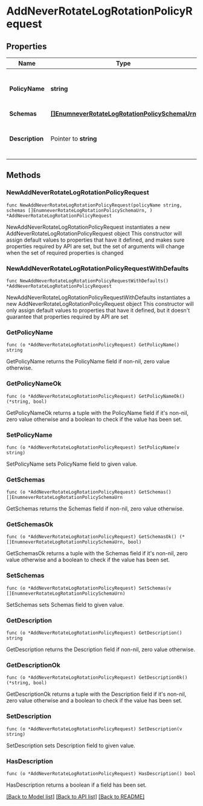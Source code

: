 # AddNeverRotateLogRotationPolicyRequest

## Properties

Name | Type | Description | Notes
------------ | ------------- | ------------- | -------------
**PolicyName** | **string** | Name of the new Log Rotation Policy | 
**Schemas** | [**[]EnumneverRotateLogRotationPolicySchemaUrn**](EnumneverRotateLogRotationPolicySchemaUrn.md) |  | 
**Description** | Pointer to **string** | A description for this Log Rotation Policy | [optional] 

## Methods

### NewAddNeverRotateLogRotationPolicyRequest

`func NewAddNeverRotateLogRotationPolicyRequest(policyName string, schemas []EnumneverRotateLogRotationPolicySchemaUrn, ) *AddNeverRotateLogRotationPolicyRequest`

NewAddNeverRotateLogRotationPolicyRequest instantiates a new AddNeverRotateLogRotationPolicyRequest object
This constructor will assign default values to properties that have it defined,
and makes sure properties required by API are set, but the set of arguments
will change when the set of required properties is changed

### NewAddNeverRotateLogRotationPolicyRequestWithDefaults

`func NewAddNeverRotateLogRotationPolicyRequestWithDefaults() *AddNeverRotateLogRotationPolicyRequest`

NewAddNeverRotateLogRotationPolicyRequestWithDefaults instantiates a new AddNeverRotateLogRotationPolicyRequest object
This constructor will only assign default values to properties that have it defined,
but it doesn't guarantee that properties required by API are set

### GetPolicyName

`func (o *AddNeverRotateLogRotationPolicyRequest) GetPolicyName() string`

GetPolicyName returns the PolicyName field if non-nil, zero value otherwise.

### GetPolicyNameOk

`func (o *AddNeverRotateLogRotationPolicyRequest) GetPolicyNameOk() (*string, bool)`

GetPolicyNameOk returns a tuple with the PolicyName field if it's non-nil, zero value otherwise
and a boolean to check if the value has been set.

### SetPolicyName

`func (o *AddNeverRotateLogRotationPolicyRequest) SetPolicyName(v string)`

SetPolicyName sets PolicyName field to given value.


### GetSchemas

`func (o *AddNeverRotateLogRotationPolicyRequest) GetSchemas() []EnumneverRotateLogRotationPolicySchemaUrn`

GetSchemas returns the Schemas field if non-nil, zero value otherwise.

### GetSchemasOk

`func (o *AddNeverRotateLogRotationPolicyRequest) GetSchemasOk() (*[]EnumneverRotateLogRotationPolicySchemaUrn, bool)`

GetSchemasOk returns a tuple with the Schemas field if it's non-nil, zero value otherwise
and a boolean to check if the value has been set.

### SetSchemas

`func (o *AddNeverRotateLogRotationPolicyRequest) SetSchemas(v []EnumneverRotateLogRotationPolicySchemaUrn)`

SetSchemas sets Schemas field to given value.


### GetDescription

`func (o *AddNeverRotateLogRotationPolicyRequest) GetDescription() string`

GetDescription returns the Description field if non-nil, zero value otherwise.

### GetDescriptionOk

`func (o *AddNeverRotateLogRotationPolicyRequest) GetDescriptionOk() (*string, bool)`

GetDescriptionOk returns a tuple with the Description field if it's non-nil, zero value otherwise
and a boolean to check if the value has been set.

### SetDescription

`func (o *AddNeverRotateLogRotationPolicyRequest) SetDescription(v string)`

SetDescription sets Description field to given value.

### HasDescription

`func (o *AddNeverRotateLogRotationPolicyRequest) HasDescription() bool`

HasDescription returns a boolean if a field has been set.


[[Back to Model list]](../README.md#documentation-for-models) [[Back to API list]](../README.md#documentation-for-api-endpoints) [[Back to README]](../README.md)


